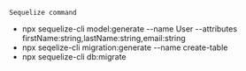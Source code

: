`Sequelize command`

- npx sequelize-cli model:generate --name User --attributes firstName:string,lastName:string,email:string
- npx seqelize-cli migration:generate --name create-table
- npx sequelize-cli db:migrate
